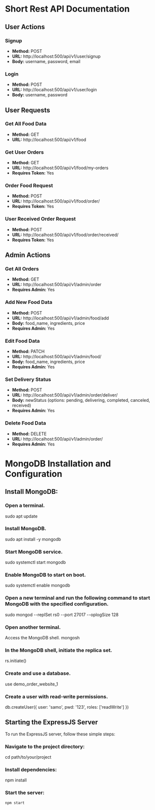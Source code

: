 # Short Rest API Documentation

## User Actions

### Signup

- **Method:** POST
- **URL:** http://localhost:500/api/v1/user/signup
- **Body:** username, password, email

### Login

- **Method:** POST
- **URL:** http://localhost:500/api/v1/user/login
- **Body:** username, password

## User Requests

### Get All Food Data

- **Method:** GET
- **URL:** http://localhost:500/api/v1/food

### Get User Orders

- **Method:** GET
- **URL:** http://localhost:500/api/v1/food/my-orders
- **Requires Token:** Yes

### Order Food Request

- **Method:** POST
- **URL:** http://localhost:500/api/v1/food/order/<food ID>
- **Requires Token:** Yes

### User Received Order Request

- **Method:** POST
- **URL:** http://localhost:500/api/v1/food/order/received/<food ID>
- **Requires Token:** Yes

## Admin Actions

### Get All Orders

- **Method:** GET
- **URL:** http://localhost:500/api/v1/admin/order
- **Requires Admin:** Yes

### Add New Food Data

- **Method:** POST
- **URL:** http://localhost:500/api/v1/admin/food/add
- **Body:** food_name, ingredients, price
- **Requires Admin:** Yes

### Edit Food Data

- **Method:** PATCH
- **URL:** http://localhost:500/api/v1/admin/food/<food ID>
- **Body:** food_name, ingredients, price
- **Requires Admin:** Yes

### Set Delivery Status

- **Method:** POST
- **URL:** http://localhost:500/api/v1/admin/order/deliver/<food ID>
- **Body:** newStatus (options: pending, delivering, completed, canceled, received)
- **Requires Admin:** Yes

### Delete Food Data

- **Method:** DELETE
- **URL:** http://localhost:500/api/v1/admin/order/<food ID>
- **Requires Admin:** Yes

# MongoDB Installation and Configuration

## Install MongoDB:

### Open a terminal.
sudo apt update

### Install MongoDB.
sudo apt install -y mongodb

### Start MongoDB service.
sudo systemctl start mongodb

### Enable MongoDB to start on boot.
sudo systemctl enable mongodb

### Open a new terminal and run the following command to start MongoDB with the specified configuration.
sudo mongod --replSet rs0 --port 27017 --oplogSize 128

### Open another terminal.
Access the MongoDB shell.
mongosh

### In the MongoDB shell, initiate the replica set.
rs.initiate()

### Create and use a database.
use demo_order_website_1

### Create a user with read-write permissions.
db.createUser({ user: 'samo', pwd: '123', roles: ['readWrite'] })

## Starting the ExpressJS Server

To run the ExpressJS server, follow these simple steps:

### **Navigate to the project directory:**
cd path/to/your/project

### **Install dependencies:**
npm install

### **Start the server:**
```npm start```
